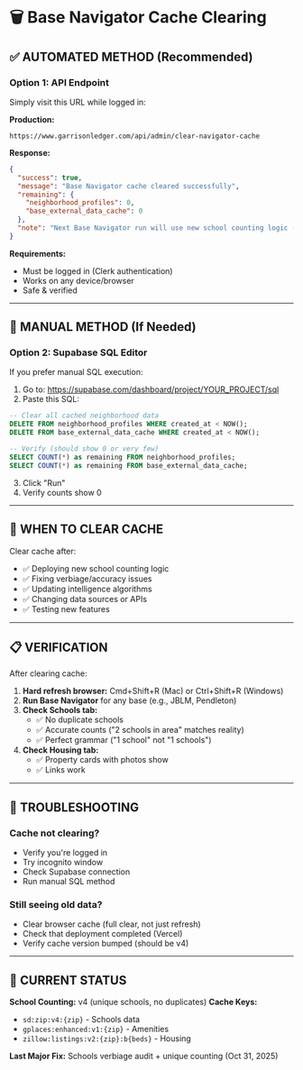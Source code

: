 # 🗑️ Base Navigator Cache Clearing

## ✅ AUTOMATED METHOD (Recommended)

### Option 1: API Endpoint
Simply visit this URL while logged in:

**Production:**
```
https://www.garrisonledger.com/api/admin/clear-navigator-cache
```

**Response:**
```json
{
  "success": true,
  "message": "Base Navigator cache cleared successfully",
  "remaining": {
    "neighborhood_profiles": 0,
    "base_external_data_cache": 0
  },
  "note": "Next Base Navigator run will use new school counting logic (v4)"
}
```

**Requirements:**
- Must be logged in (Clerk authentication)
- Works on any device/browser
- Safe & verified

---

## 📝 MANUAL METHOD (If Needed)

### Option 2: Supabase SQL Editor
If you prefer manual SQL execution:

1. Go to: https://supabase.com/dashboard/project/YOUR_PROJECT/sql
2. Paste this SQL:

```sql
-- Clear all cached neighborhood data
DELETE FROM neighborhood_profiles WHERE created_at < NOW();
DELETE FROM base_external_data_cache WHERE created_at < NOW();

-- Verify (should show 0 or very few)
SELECT COUNT(*) as remaining FROM neighborhood_profiles;
SELECT COUNT(*) as remaining FROM base_external_data_cache;
```

3. Click "Run"
4. Verify counts show 0

---

## 🔄 WHEN TO CLEAR CACHE

Clear cache after:
- ✅ Deploying new school counting logic
- ✅ Fixing verbiage/accuracy issues
- ✅ Updating intelligence algorithms
- ✅ Changing data sources or APIs
- ✅ Testing new features

---

## 📋 VERIFICATION

After clearing cache:

1. **Hard refresh browser:** Cmd+Shift+R (Mac) or Ctrl+Shift+R (Windows)
2. **Run Base Navigator** for any base (e.g., JBLM, Pendleton)
3. **Check Schools tab:**
   - ✅ No duplicate schools
   - ✅ Accurate counts ("2 schools in area" matches reality)
   - ✅ Perfect grammar ("1 school" not "1 schools")
4. **Check Housing tab:**
   - ✅ Property cards with photos show
   - ✅ Links work

---

## 🚨 TROUBLESHOOTING

### Cache not clearing?
- Verify you're logged in
- Try incognito window
- Check Supabase connection
- Run manual SQL method

### Still seeing old data?
- Clear browser cache (full clear, not just refresh)
- Check that deployment completed (Vercel)
- Verify cache version bumped (should be v4)

---

## 🎯 CURRENT STATUS

**School Counting:** v4 (unique schools, no duplicates)
**Cache Keys:**
- `sd:zip:v4:{zip}` - Schools data
- `gplaces:enhanced:v1:{zip}` - Amenities
- `zillow:listings:v2:{zip}:b{beds}` - Housing

**Last Major Fix:** Schools verbiage audit + unique counting (Oct 31, 2025)

